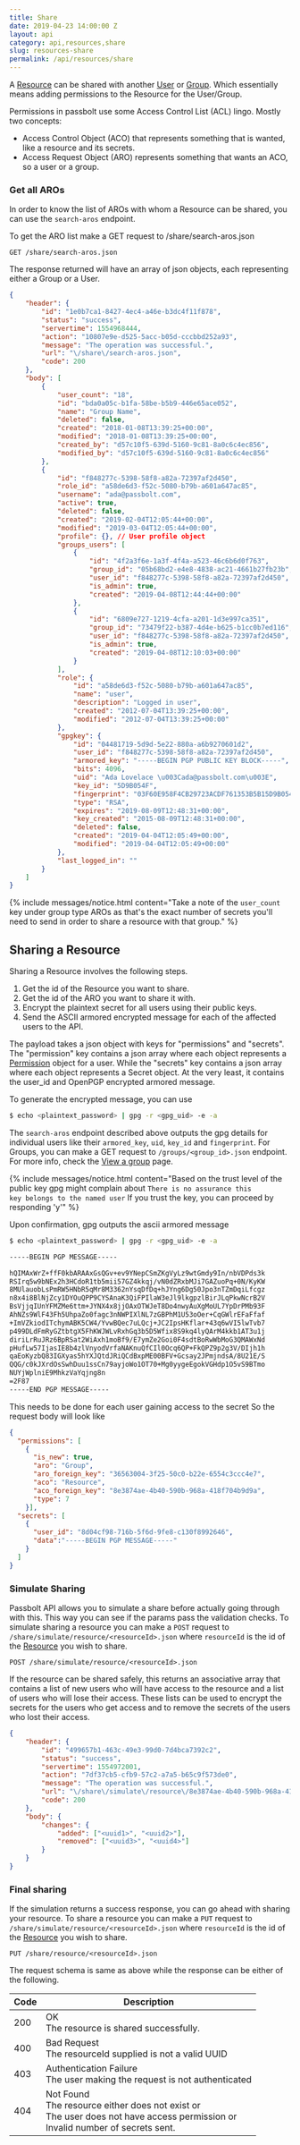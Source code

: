 ```yaml
---
title: Share
date: 2019-04-23 14:00:00 Z
layout: api
category: api,resources,share
slug: resources-share
permalink: /api/resources/share
---
```


A [Resource](/api/resources) can be shared with another [User](/api/users) or [Group](/api/groups). 
Which essentially means adding permissions to the Resource for the User/Group.

Permissions in passbolt use some Access Control List (ACL) lingo. Mostly two concepts:
- Access Control Object (ACO) that represents something that is wanted, like a resource and its secrets.
- Access Request Object (ARO) represents something that wants an ACO, so a user or a group.

### Get all AROs

In order to know the list of AROs with whom a Resource can be shared, you can use the `search-aros` endpoint.

To get the ARO list make a GET request to /share/search-aros.json

```
GET /share/search-aros.json
```

The response returned will have an array of json objects, each representing either a Group or a User.

```json
{
    "header": {
        "id": "1e0b7ca1-8427-4ec4-a46e-b3dc4f11f878",
        "status": "success",
        "servertime": 1554968444,
        "action": "10807e9e-d525-5acc-b05d-cccbbd252a93",
        "message": "The operation was successful.",
        "url": "\/share\/search-aros.json",
        "code": 200
    },
    "body": [
        {
            "user_count": "18",
            "id": "bda0a05c-b1fa-58be-b5b9-446e65ace052",
            "name": "Group Name",
            "deleted": false,
            "created": "2018-01-08T13:39:25+00:00",
            "modified": "2018-01-08T13:39:25+00:00",
            "created_by": "d57c10f5-639d-5160-9c81-8a0c6c4ec856",
            "modified_by": "d57c10f5-639d-5160-9c81-8a0c6c4ec856"
        },
        {
            "id": "f848277c-5398-58f8-a82a-72397af2d450",
            "role_id": "a58de6d3-f52c-5080-b79b-a601a647ac85",
            "username": "ada@passbolt.com",
            "active": true,
            "deleted": false,
            "created": "2019-02-04T12:05:44+00:00",
            "modified": "2019-03-04T12:05:44+00:00",
            "profile": {}, // User profile object
            "groups_users": [
                {
                    "id": "4f2a3f6e-1a3f-4f4a-a523-46c6b6d0f763",
                    "group_id": "05b68bd2-e4e8-4838-ac21-4661b27fb23b",
                    "user_id": "f848277c-5398-58f8-a82a-72397af2d450",
                    "is_admin": true,
                    "created": "2019-04-08T12:44:44+00:00"
                },
                {
                    "id": "6809e727-1219-4cfa-a201-1d3e997ca351",
                    "group_id": "73479f22-b387-4d4e-b625-b1cc0b7ed116",
                    "user_id": "f848277c-5398-58f8-a82a-72397af2d450",
                    "is_admin": true,
                    "created": "2019-04-08T12:10:03+00:00"
                }
            ],
            "role": {
                "id": "a58de6d3-f52c-5080-b79b-a601a647ac85",
                "name": "user",
                "description": "Logged in user",
                "created": "2012-07-04T13:39:25+00:00",
                "modified": "2012-07-04T13:39:25+00:00"
            },
            "gpgkey": {
                "id": "04481719-5d9d-5e22-880a-a6b9270601d2",
                "user_id": "f848277c-5398-58f8-a82a-72397af2d450",
                "armored_key": "-----BEGIN PGP PUBLIC KEY BLOCK-----",
                "bits": 4096,
                "uid": "Ada Lovelace \u003Cada@passbolt.com\u003E",
                "key_id": "5D9B054F",
                "fingerprint": "03F60E958F4CB29723ACDF761353B5B15D9B054F",
                "type": "RSA",
                "expires": "2019-08-09T12:48:31+00:00",
                "key_created": "2015-08-09T12:48:31+00:00",
                "deleted": false,
                "created": "2019-04-04T12:05:49+00:00",
                "modified": "2019-04-04T12:05:49+00:00"
            },
            "last_logged_in": ""
        }
    ]
}
```

{% include messages/notice.html
    content="Take a note of the <code>user_count</code> key under group type AROs as that's the exact number of secrets you'll need to send in order to share a resource with that group."
%}

## Sharing a Resource

Sharing a Resource involves the following steps.

1. Get the id of the Resource you want to share.
2. Get the id of the ARO you want to share it with.
3. Encrypt the plaintext secret for all users using their public keys.
4. Send the ASCII armored encrypted message for each of the affected users to the API.

The payload takes a json object with keys for "permissions" and "secrets". The "permission" key contains a json array where each object represents a [Permission](/api/permissions) object for a user. While the "secrets" key contains a json array where each object represents a Secret object. At the very least, it contains the user_id and OpenPGP encrypted armored message. 

To generate the encrypted message, you can use 

```bash
$ echo <plaintext_password> | gpg -r <gpg_uid> -e -a
```

The `search-aros` endpoint described above outputs the gpg details for individual users like their `armored_key`, `uid`, `key_id` and `fingerprint`. For Groups, you can make a GET request to `/groups/<group_id>.json` endpoint. For more info, check the [View a group](/api/groups/read) page.

{% include messages/notice.html
    content="Based on the trust level of the public key gpg might complain about <code>There is no assurance this key belongs to the named user</code> If you trust the key, you can proceed by responding 'y'"
%}

Upon confirmation, gpg outputs the ascii armored message

```bash
$ echo <plaintext_password> | gpg -r <gpg_uid> -e -a

-----BEGIN PGP MESSAGE-----

hQIMAxWrZ+ffF0kbARAAxGsQGv+ev9YNepCSmZKgVyLz9wtGmdy9In/nbVDPds3k
RSIrq5w9bNEx2h3HCdoR1tb5mii57GZ4kkqj/vN0dZRxbMJi7GAZuoPq+0N/KyKW
8MUlauobLsPmRW5HNbR5qMr8M3362nYsqDfDq+hJYng6Dg50Jpo3nTZmDqiLfcgz
n8x4i8BlNjZcy1DYOuQPP9CYSAnaK3QiFPIlaW3eJl9lkgpzlBirJLqPkwNcrB2V
BsVjjqIUnYFMZMe6ttm+JYNX4x8jjOAxOTWJeT8Do4nwyAuXgMoUL7YpDrPMb93F
AhNZs9WlF43Fh5UhpaZo0fagc3nNWPIXlNL7zGBPhM1U53oOer+CqGWlrEFaFfaf
+ImVZkiodITchymABK5CW4/YvwBQec7uLQcj+JC2IpsHKflar+43q6wVI5lwTvb7
p499DLdFmRyGZtbtgX5FhKWJWLvRxhGq3b5D5Wfix8S9kq4lyQArM4kkb1AT3u1j
diriLrRuJRz6BpRSat2WiAxh1moBf9/E7ymZe2Goi0F4sdtBoRwWbMoG3QMAWxNd
pHufLw57IjasIE8b4zlVnyodVrfaNAKnuQfCIl0Ocq6QP+FkQPZ9p2g3V/DIjh1h
qaEoKyzbQ83IGXyas5hYXJQtdJRiQCdBxpME00BFV+Gcsay2JPmjndsA/8U21E/S
QQG/c0kJXrdOsSwhDuu1ssCn79ayjoWo1OT70+Mg0yygeEgokVGHdp1O5vS9BTmo
NUYjWplniE9MhkzVaYqjng8n
=2F87
-----END PGP MESSAGE-----
```

This needs to be done for each user gaining access to the secret
So the request body will look like

```json
{
  "permissions": [
    {
      "is_new": true,
      "aro": "Group",
      "aro_foreign_key": "36563004-3f25-50c0-b22e-6554c3ccc4e7",
      "aco": "Resource",
      "aco_foreign_key": "8e3874ae-4b40-590b-968a-418f704b9d9a",
      "type": 7
    }],
  "secrets": [
    {
      "user_id": "8d04cf98-716b-5f6d-9fe8-c130f8992646",
      "data":"-----BEGIN PGP MESSAGE-----"
    }
  ]
}
```

### Simulate Sharing

Passbolt API allows you to simulate a share before actually going through with this. This way you can see if the 
params pass the validation checks. To simulate sharing a resource 
you can make a `POST` request to `/share/simulate/resource/<resourceId>.json` where `resourceId` is the id of the 
[Resource](/api/resources) you wish to share.

```
POST /share/simulate/resource/<resourceId>.json
```

If the resource can be shared safely, this returns an associative array that contains a list of new users who 
will have access to the resource and a list of users who will lose their access. These lists can be used to 
encrypt the secrets for the users who get access and to remove the secrets of the users who lost their access.

```json
{
    "header": {
        "id": "499657b1-463c-49e3-99d0-7d4bca7392c2",
        "status": "success",
        "servertime": 1554972001,
        "action": "7df37cb5-cfb9-57c2-a7a5-b65c9f573de0",
        "message": "The operation was successful.",
        "url": "\/share\/simulate\/resource\/8e3874ae-4b40-590b-968a-418f704b9d9a.json",
        "code": 200
    },
    "body": {
        "changes": {
            "added": ["<uuid1>", "<uuid2>"],
            "removed": ["<uuid3>", "<uuid4>"]
        }
    }
}
```

### Final sharing

If the simulation returns a success response, you can go ahead with sharing your resource. To share a resource 
you can make a `PUT` request to `/share/simulate/resource/<resourceId>.json` where `resourceId` is the id of the 
[Resource](/api/resources) you wish to share.

```
PUT /share/resource/<resourceId>.json
```

The request schema is same as above while the response can be either of the following.

<table class="table-parameters">
    <thead>
        <tr>
            <th>Code</th>
            <th>Description</th>
        </tr>
    </thead>
    <tbody>
        <tr>
            <td>200</td>
            <td>OK<br/>
            The resource is shared successfully.</td>
        </tr>
        <tr>
            <td>400</td>
            <td>Bad Request<br/>
            The resourceId supplied is not a valid UUID</td>
        </tr>
        <tr>
            <td>403</td>
            <td>Authentication Failure<br/>
            The user making the request is not authenticated</td>
        </tr>
        <tr>
            <td>404</td>
            <td>Not Found<br/>
            The resource either does not exist or<br/>
            The user does not have access permission or<br/>
            Invalid number of secrets sent.
            </td>
        </tr>
    </tbody>
</table>